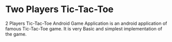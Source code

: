 # Two Players Tic-Tac-Toe 
2 Players Tic-Tac-Toe Android Game Application is an android application of famous Tic-Tac-Toe game. It is very Basic and simplest implementation of the game.
